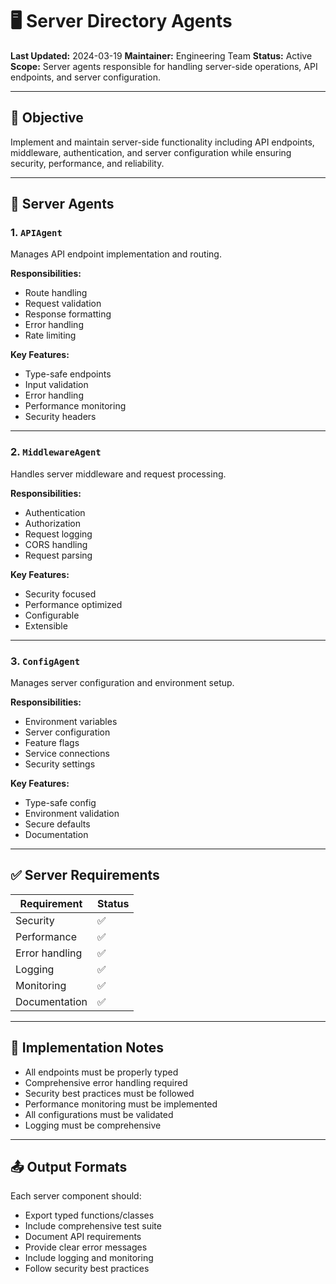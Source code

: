 # 🖥️ Server Directory Agents

**Last Updated:** 2024-03-19
**Maintainer:** Engineering Team
**Status:** Active
**Scope:** Server agents responsible for handling server-side operations, API endpoints, and server configuration.

---

## 🎯 Objective

Implement and maintain server-side functionality including API endpoints, middleware, authentication, and server configuration while ensuring security, performance, and reliability.

---

## 🤖 Server Agents

### 1. `APIAgent`

Manages API endpoint implementation and routing.

**Responsibilities:**
- Route handling
- Request validation
- Response formatting
- Error handling
- Rate limiting

**Key Features:**
- Type-safe endpoints
- Input validation
- Error handling
- Performance monitoring
- Security headers

---

### 2. `MiddlewareAgent`

Handles server middleware and request processing.

**Responsibilities:**
- Authentication
- Authorization
- Request logging
- CORS handling
- Request parsing

**Key Features:**
- Security focused
- Performance optimized
- Configurable
- Extensible

---

### 3. `ConfigAgent`

Manages server configuration and environment setup.

**Responsibilities:**
- Environment variables
- Server configuration
- Feature flags
- Service connections
- Security settings

**Key Features:**
- Type-safe config
- Environment validation
- Secure defaults
- Documentation

---

## ✅ Server Requirements

| Requirement | Status |
|------------|--------|
| Security | ✅ |
| Performance | ✅ |
| Error handling | ✅ |
| Logging | ✅ |
| Monitoring | ✅ |
| Documentation | ✅ |

---

## 🔧 Implementation Notes

- All endpoints must be properly typed
- Comprehensive error handling required
- Security best practices must be followed
- Performance monitoring must be implemented
- All configurations must be validated
- Logging must be comprehensive

---

## 📤 Output Formats

Each server component should:
- Export typed functions/classes
- Include comprehensive test suite
- Document API requirements
- Provide clear error messages
- Include logging and monitoring
- Follow security best practices 